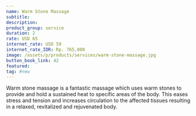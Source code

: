 ```yaml
---
name: Warm Stone Massage
subtitle:
description:
product_group: service
duration: 2
rate: USD 65
internet_rate: USD 59
internet_rate_IDR: Rp. 765,000
image: /assets/p/products/services/warm-stone-massage.jpg
button_book_link: 42
featured:
tag: #new
---
```

Warm stone massage is a fantastic massage which uses warm stones to provide and hold a sustained heat to specific areas of the body. This eases stress and tension and increases circulation to the affected tissues resulting in a relaxed, revitalized and rejuvenated body.
